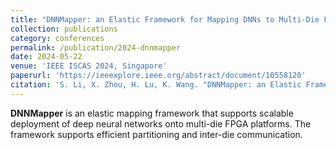 ```yaml
---
title: "DNNMapper: an Elastic Framework for Mapping DNNs to Multi-Die FPGAs"
collection: publications
category: conferences
permalink: /publication/2024-dnnmapper
date: 2024-05-22
venue: 'IEEE ISCAS 2024, Singapore'
paperurl: 'https://ieeexplore.ieee.org/abstract/document/10558120'
citation: 'S. Li, X. Zhou, H. Lu, K. Wang. "DNNMapper: an Elastic Framework for Mapping DNNs to Multi-Die FPGAs." <i>ISCAS</i>, 2024.'
---
```


**DNNMapper** is an elastic mapping framework that supports scalable deployment of deep neural networks onto multi-die FPGA platforms. The framework supports efficient partitioning and inter-die communication.
